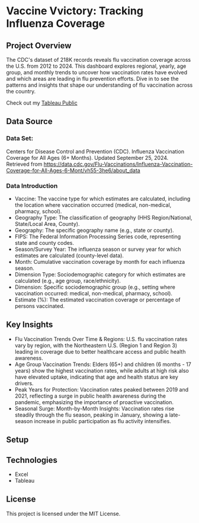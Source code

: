 # Vaccine Vvictory: Tracking Influenza Coverage
## Project Overview
The CDC's dataset of 218K records reveals flu vaccination coverage across the U.S. from 2012 to 2024. This dashboard explores regional, yearly, age group, and monthly trends to uncover how vaccination rates have evolved and which areas are leading in flu prevention efforts. Dive in to see the patterns and insights that shape our understanding of flu vaccination across the country.

Check out my [Tableau Public](https://public.tableau.com/views/vaccinesideproject/InfluenzaVaccinationTrendsandCoverage?:language=zh-TW&:sid=&:redirect=auth&:display_count=n&:origin=viz_share_link)
## Data Source
### Data Set: 
Centers for Disease Control and Prevention (CDC). Influenza Vaccination Coverage for All Ages (6+ Months). Updated September 25, 2024. Retrieved from https://data.cdc.gov/Flu-Vaccinations/Influenza-Vaccination-Coverage-for-All-Ages-6-Mont/vh55-3he6/about_data

### Data Introduction
- Vaccine: The vaccine type for which estimates are calculated, including the location where vaccination occurred (medical, non-medical, pharmacy, school).
- Geography Type: The classification of geography (HHS Region/National, State/Local Area, County).
- Geography: The specific geography name (e.g., state or county).
- FIPS: The Federal Information Processing Series code, representing state and county codes.
- Season/Survey Year: The influenza season or survey year for which estimates are calculated (county-level data).
- Month: Cumulative vaccination coverage by month for each influenza season.
- Dimension Type: Sociodemographic category for which estimates are calculated (e.g., age group, race/ethnicity).
- Dimension: Specific sociodemographic group (e.g., setting where vaccination occurred: medical, non-medical, pharmacy, school).
- Estimate (%): The estimated vaccination coverage or percentage of persons vaccinated.

## Key Insights
- Flu Vaccination Trends Over Time & Regions: U.S. flu vaccination rates vary by region, with the Northeastern U.S. (Region 1 and Region 3) leading in coverage due to better healthcare access and public health awareness.
- Age Group Vaccination Trends: Elders (65+) and children (6 months - 17 years) show the highest vaccination rates, while adults at high risk also have elevated uptake, indicating that age and health status are key drivers.
- Peak Years for Protection: Vaccination rates peaked between 2019 and 2021, reflecting a surge in public health awareness during the pandemic, emphasizing the importance of proactive vaccination.
- Seasonal Surge: Month-by-Month Insights: Vaccination rates rise steadily through the flu season, peaking in January, showing a late-season increase in public participation as flu activity intensifies.
## Setup

## Technologies
- Excel
- Tableau

## License
This project is licensed under the MIT License.
